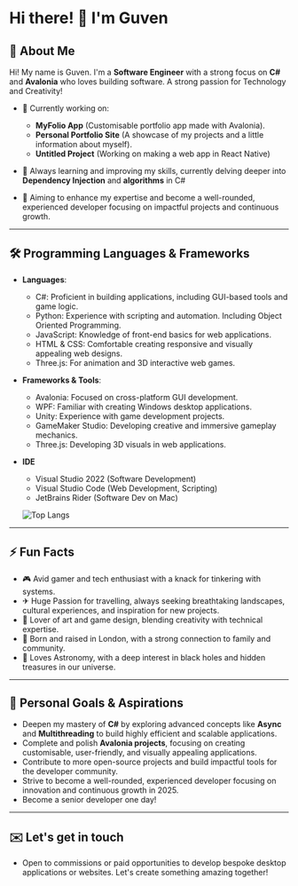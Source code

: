 

# Hi there! 👋 I'm Guven


## 🌟 About Me  
Hi! My name is Guven. I'm a **Software Engineer** with a strong focus on **C#** and **Avalonia** who loves building software. A strong passion for Technology and Creativity!
- 🔭 Currently working on:
  - **MyFolio App** (Customisable portfolio app made with Avalonia).    
  - **Personal Portfolio Site** (A showcase of my projects and a little information about myself).
  - **Untitled Project** (Working on making a web app in React Native)
  
- 🌱 Always learning and improving my skills, currently delving deeper into **Dependency Injection** and **algorithms** in C#
- 🚀 Aiming to enhance my expertise and become a well-rounded, experienced developer focusing on impactful projects and continuous growth.  

---

## 🛠️ Programming Languages & Frameworks  
- **Languages**:  
  - C#: Proficient in building applications, including GUI-based tools and game logic.  
  - Python: Experience with scripting and automation. Including Object Oriented Programming.
  - JavaScript: Knowledge of front-end basics for web applications. 
  - HTML & CSS: Comfortable creating responsive and visually appealing web designs.  
  - Three.js: For animation and 3D interactive web games. 

- **Frameworks & Tools**:  
  - Avalonia: Focused on cross-platform GUI development.  
  - WPF: Familiar with creating Windows desktop applications.  
  - Unity: Experience with game development projects.  
  - GameMaker Studio: Developing creative and immersive gameplay mechanics.
  - Three.js: Developing 3D visuals in web applications.

- **IDE**
  - Visual Studio 2022 (Software Development)
  - Visual Studio Code (Web Development, Scripting)
  - JetBrains Rider (Software Dev on Mac)

  ![Top Langs](https://github-readme-stats.vercel.app/api/top-langs/?username=Guven-K&layout=compact&theme=tokyonight)

---

## ⚡ Fun Facts  
- 🎮 Avid gamer and tech enthusiast with a knack for tinkering with systems.
- ✈  Huge Passion for travelling, always seeking breathtaking landscapes, cultural experiences, and inspiration for new projects. 
- 🎨 Lover of art and game design, blending creativity with technical expertise.  
- 🏡 Born and raised in London, with a strong connection to family and community.  
- 💫 Loves Astronomy, with a deep interest in black holes and hidden treasures in our universe.
  
---

## 🎯 Personal Goals & Aspirations
- Deepen my mastery of **C#** by exploring advanced concepts like **Async** and **Multithreading** to build highly efficient and scalable applications.
- Complete and polish **Avalonia projects**, focusing on creating customisable, user-friendly, and visually appealing applications.
- Contribute to more open-source projects and build impactful tools for the developer community.
- Strive to become a well-rounded, experienced developer focusing on innovation and continuous growth in 2025.
- Become a senior developer one day!

---
## ✉️ Let's get in touch
- Open to commissions or paid opportunities to develop bespoke desktop applications or websites. Let's create something amazing together!


